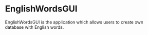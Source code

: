 # EnglishWordsGUI
EnglishWordsGUI is the application which allows users to create own database with English words.
